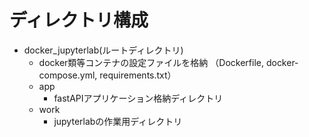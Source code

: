 # ディレクトリ構成
- docker_jupyterlab(ルートディレクトリ)
  - docker類等コンテナの設定ファイルを格納
     （Dockerfile, docker-compose.yml, requirements.txt） 
  - app
    - fastAPIアプリケーション格納ディレクトリ
  - work
    - jupyterlabの作業用ディレクトリ
